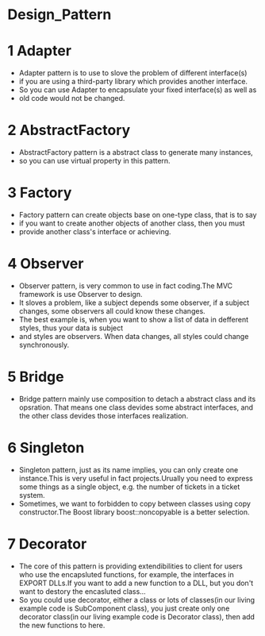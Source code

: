 # Design_Pattern


# 1  Adapter
 * Adapter pattern is to use to slove the problem of different interface(s)
 * if you are using a third-party library which provides another interface.
 * So you can use Adapter to encapsulate your fixed interface(s) as well as
 * old code would not be changed.

 # 2  AbstractFactory
 * AbstractFactory pattern is a abstract class to generate many instances, 
 * so you can use virtual property in this pattern.

 # 3  Factory
 * Factory pattern can create objects base on one-type class, that is to say
 * if you want to create another objects of another class, then you must 
 * provide another class's interface or achieving.

 # 4  Observer
 * Observer pattern, is very common to use in fact coding.The MVC framework is use Observer to design.
 * It sloves a problem, like a subject depends some observer, if a subject changes, some observers all could know these changes.
 * The best example is, when you want to show a list of data in defferent styles, thus your data is subject
 * and styles are observers. When data changes, all styles could change synchronously.

 # 5  Bridge
 * Bridge pattern mainly use composition to detach a abstract class and its opsration. That means one class devides some abstract interfaces, and the other class devides those interfaces realization.

 # 6 Singleton
 * Singleton pattern, just as its name implies, you can only create one instance.This is very useful in fact projects.Urually you need to express some things as a single object, e.g. the number of tickets in a ticket system.
 * Sometimes, we want to forbidden to copy between classes using copy constructor.The Boost library boost::noncopyable is a better selection.

 # 7 Decorator
 * The core of this pattern is providing extendibilities to client for users who use the encapsluted functions, for example, the interfaces in EXPORT DLLs.If you want to add a new function to a DLL, but you don't want to destory the encasluted class...
 * So you could use decorator, either a class or lots of classes(in our living example code is SubComponent class), you just create only one decorator class(in our living example code is Decorator class), then add the new functions to here. 